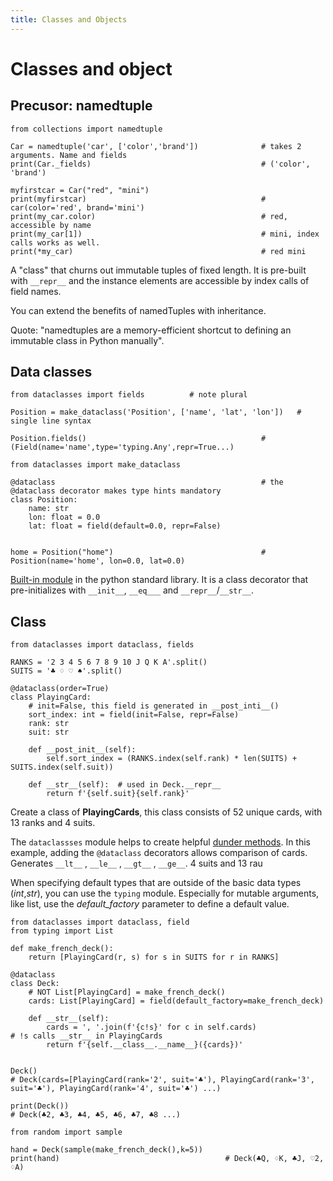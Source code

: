 ```yaml
---
title: Classes and Objects
---
```


# Classes and object

## Precusor: namedtuple

```
from collections import namedtuple

Car = namedtuple('car', ['color','brand'])              # takes 2 arguments. Name and fields
print(Car._fields)                                      # ('color', 'brand')

myfirstcar = Car("red", "mini")
print(myfirstcar)                                       # car(color='red', brand='mini')
print(my_car.color)                                     # red, accessible by name
print(my_car[1])                                        # mini, index calls works as well.
print(*my_car)                                          # red mini
```

A "class" that churns out immutable tuples of fixed length. It is pre-built with `__repr__` and the instance elements are accessible by index calls of field names.

You can extend the benefits of namedTuples with inheritance.

Quote: "namedtuples are a memory-efficient shortcut to defining an immutable class in Python manually".

## Data classes

```
from dataclasses import fields          # note plural

Position = make_dataclass('Position', ['name', 'lat', 'lon'])   # single line syntax

Position.fields()                                       # (Field(name='name',type='typing.Any',repr=True...)

from dataclasses import make_dataclass

@dataclass                                              # the @dataclass decorator makes type hints mandatory
class Position:
    name: str
    lon: float = 0.0
    lat: float = field(default=0.0, repr=False)


home = Position("home")                                 # Position(name='home', lon=0.0, lat=0.0)
```

[Built-in module](https://docs.python.org/3/library/dataclasses.html#dataclasses.field) in the python standard library. It is a class decorator that pre-initializes with `__init__`, `__eq___` and `__repr__`/`__str__`.


## Class

```
from dataclasses import dataclass, fields

RANKS = '2 3 4 5 6 7 8 9 10 J Q K A'.split()
SUITS = '♣ ♢ ♡ ♠'.split()

@dataclass(order=True)
class PlayingCard:
    # init=False, this field is generated in __post_inti__()
    sort_index: int = field(init=False, repr=False)
    rank: str
    suit: str

    def __post_init__(self):
        self.sort_index = (RANKS.index(self.rank) * len(SUITS) + SUITS.index(self.suit))

    def __str__(self):  # used in Deck.__repr__
        return f'{self.suit}{self.rank}'
```

Create a class of **PlayingCards**, this class consists of 52 unique cards, with 13 ranks and 4 suits.

The `dataclassses` module helps to create helpful [dunder methods](#). In this example, adding the `@dataclass` decorators allows comparison of cards. Generates `__lt__` , `__le__` , `__gt__` , `__ge__`.
4 suits and 13 rau

When specifying default types that are outside of the basic data types (_int_,_str_), you can use the `typing` module. Especially for mutable arguments, like list, use the _default_factory_ parameter to define a default value.

```
from dataclasses import dataclass, field
from typing import List

def make_french_deck():
    return [PlayingCard(r, s) for s in SUITS for r in RANKS]

@dataclass
class Deck:
    # NOT List[PlayingCard] = make_french_deck()
    cards: List[PlayingCard] = field(default_factory=make_french_deck)

    def __str__(self):
        cards = ', '.join(f'{c!s}' for c in self.cards)                 # !s calls __str__ in PlayingCards
        return f'{self.__class__.__name__}({cards})'


Deck()
# Deck(cards=[PlayingCard(rank='2', suit='♣'), PlayingCard(rank='3', suit='♣'), PlayingCard(rank='4', suit='♣') ...)

print(Deck())
# Deck(♣2, ♣3, ♣4, ♣5, ♣6, ♣7, ♣8 ...)

from random import sample

hand = Deck(sample(make_french_deck(),k=5))
print(hand)                                     # Deck(♣Q, ♢K, ♣J, ♡2, ♢A)

```

